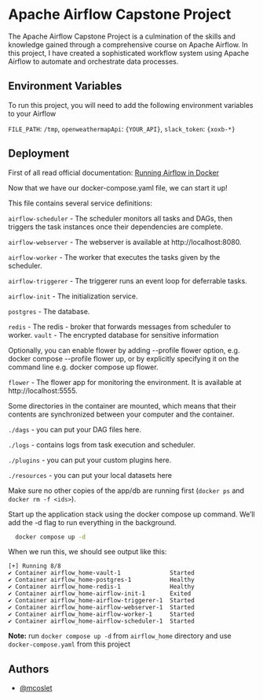 
# Apache Airflow Capstone Project

The Apache Airflow Capstone Project is a culmination of the skills and knowledge gained through a comprehensive course on Apache Airflow. In this project, I have created a sophisticated workflow system using Apache Airflow to automate and orchestrate data processes.

## Environment Variables

To run this project, you will need to add the following environment variables to your Airflow

`FILE_PATH`: `/tmp`,
`openweathermapApi`: `{YOUR_API}`,
`slack_token`: `{xoxb-*}`
## Deployment
First of all read official documentation: [Running Airflow in Docker](https://airflow.apache.org/docs/apache-airflow/stable/howto/docker-compose/index.html)

Now that we have our docker-compose.yaml file, we can start it up!

This file contains several service definitions:

`airflow-scheduler` - The scheduler monitors all tasks and DAGs, then triggers the task instances once their dependencies are complete.

`airflow-webserver` - The webserver is available at http://localhost:8080.

`airflow-worker` - The worker that executes the tasks given by the scheduler.

`airflow-triggerer` - The triggerer runs an event loop for deferrable tasks.

`airflow-init` - The initialization service.

`postgres` - The database.

`redis` - The redis - broker that forwards messages from scheduler to worker.
`vault` - The encrypted database for sensitive information

Optionally, you can enable flower by adding --profile flower option, e.g. docker compose --profile flower up, or by explicitly specifying it on the command line e.g. docker compose up flower.

`flower` - The flower app for monitoring the environment. It is available at http://localhost:5555.

Some directories in the container are mounted, which means that their contents are synchronized between your computer and the container.

`./dags` - you can put your DAG files here.

`./logs` - contains logs from task execution and scheduler.

`./plugins` - you can put your custom plugins here.

`./resources` - you can put your local datasets here

Make sure no other copies of the app/db are running first (`docker ps` and `docker rm -f <ids>`).

Start up the application stack using the docker compose up command. We’ll add the -d flag to run everything in the background.

```bash
  docker compose up -d
```

When we run this, we should see output like this:


 ```
[+] Running 8/8
 ✔ Container airflow_home-vault-1              Started                                                                          
 ✔ Container airflow_home-postgres-1           Healthy                                                                          
 ✔ Container airflow_home-redis-1              Healthy                                                                          
 ✔ Container airflow_home-airflow-init-1       Exited                                                                           
 ✔ Container airflow_home-airflow-triggerer-1  Started                                                                          
 ✔ Container airflow_home-airflow-webserver-1  Started                                                                          
 ✔ Container airflow_home-airflow-worker-1     Started 
 ✔ Container airflow_home-airflow-scheduler-1  Started  
 ```

**Note:** run `docker compose up -d` from `airflow_home` directory and use `docker-compose.yaml` from this project
## Authors

- [@mcoslet](https://github.com/mcoslet)

